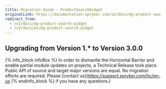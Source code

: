 ```yaml
---
title: Migration Guide - ProductSearchWidget
originalLink: https://documentation.spryker.com/v2/docs/mg-product-search-widget
redirect_from:
  - /v2/docs/mg-product-search-widget
  - /v2/docs/en/mg-product-search-widget
---
```


## Upgrading from Version 1.* to Version 3.0.0

{% info_block infoBox %}
In order to dismantle the Horizontal Barrier and enable partial module updates on projects, a Technical Release took place. Public API of source and target major versions are equal. No migration efforts are required. Please [contact us](https://support.spryker.com/hc/en-us
{% endinfo_block %} if you have any questions.)
